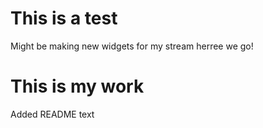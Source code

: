 # This is a test 
Might be making new widgets for my stream herree we go! 
# This is my work
 Added README text

